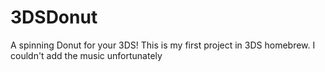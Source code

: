 # 3DSDonut
A spinning Donut for your 3DS!
This is my first project in 3DS homebrew.
I couldn't add the music unfortunately
